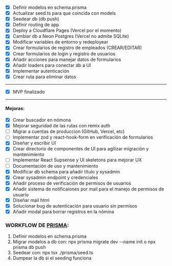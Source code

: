 -   [x] Definir modelos en schema.prisma
-   [x] Actualizar seed.ts para que coincida con models
-   [x] Seedear db (db push)
-   [x] Definir routing de app
-   [x] Deploy a Cloudflare Pages (Vercel por el momento)
-   [x] Cambiar db a Neon Postgres (Vercel no admite SQLite)
-   [x] Modificar variables de entorno y redeployear
-   [x] Crear formularios de registro de empleados (CREAR/EDITAR)
-   [x] Crear formularios de login y registro de usuarios
-   [x] Añadir acciones para manejar datos de formularios
-   [x] Añadir loaders para conectar db a UI
-   [x] Implementar autenticación
-   [x] Crear ruta para eliminar datos

---

-   [x] MVP finalizado

---

#### Mejoras:

-   [x] Crear buscador en nómona
-   [x] Mejorar seguridad de las rutas con remix auth
-   [ ] Migrar a cuentas de produccion (GitHub, Vercel, etc)
-   [ ] Implementar zod y react-hook-form en verificación de formularios
-   [x] Diseñar y escribir UI
-   [x] Crear directorio de componentes de UI para agilizar migración y mantenimiento
-   [ ] Implementar React Supsense y UI skeletons para mejorar UX
-   [ ] Documentación de uso y mantenimiento
-   [x] Modificar db schema para añadir título y sysadmin
-   [x] Crear sysadmin endpoint y credenciales
-   [x] Añadir proceso de verificación de permisos de usuarios
-   [x] Añadir sistema de notificaiones por mail para el manejo de permisos de usuario
-   [x] Diseñar mail html
-   [x] Solucionar bug de autenticación para usuario sin permisos
-   [x] Añadir modal para borrar registros en la nómina

### WORKFLOW DE [PRISMA](https://www.prisma.io/):

1. Definir modelos en schema.prisma
2. Migrar modelos a db con: npx prisma migrate dev --name init o npx prisma db push
3. Seedear con: npx tsx ./prisma/seed.ts
4. Dumpear la db si el seeding funciona
